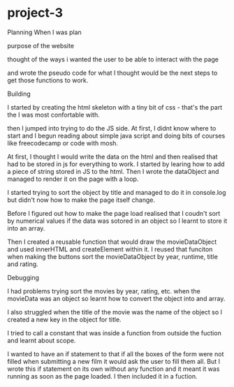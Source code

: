 # project-3

Planning
When I was plan

purpose of the website

thought of the ways i wanted the user to be able to interact with the page

and wrote the pseudo code for what I thought would be the next steps to get those functions to work.


Building 

I started by creating the html skeleton with a tiny bit of css - that's the part the I was most confortable with.

then I jumped into trying to do the JS side. At first, I didnt know where to start and I begun reading about simple java script and doing bits of courses like freecodecamp or code with mosh. 

At first, I thought I would write the data on the html and then realised that had to be stored in js for everything to work. I started by learing how to add a piece of string stored in JS to the html. Then I wrote the dataObject and managed to render it on the page with a loop.

I started trying to sort the object by title and managed to do it in console.log but didn't now how to make the page itself change.

Before I figured out how to make the page load realised that I coudn't sort by numerical values if the data was sotored in an object so I learnt to store it into an array.

Then I created a reusable function that would draw the movieDataObject and used innerHTML and createElement within it. I reused that funciton when making the buttons sort the movieDataObject by year, runtime, title and rating.




Debugging

I had problems trying sort the movies by year, rating, etc. when the movieData was an object so learnt how to convert the object into and array.

I also struggled when the title of the movie was the name of the object so I created a new key in the object for title.

I tried to call a constant that was inside a function from outside the fuction and learnt about scope.

I wanted to have an if statement to that if all the boxes of the form were not filled when submitting a new film it would ask the user to fill them all. But I wrote this if statement on its own without any function and it meant  it was running as soon as the page loaded. I then included it in a fuction.


